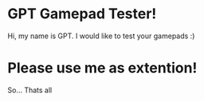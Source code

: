 # GPT Gamepad Tester!
Hi, my name is GPT. I would like to test your gamepads :)
# Please use me as extention!
So... Thats all
